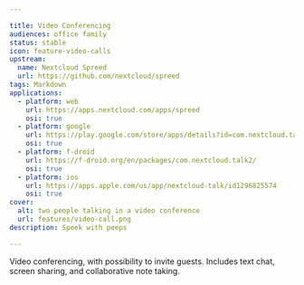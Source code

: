 ```yaml
---

title: Video Conferencing
audiences: office family
status: stable
icon: feature-video-calls
upstream: 
  name: Nextcloud Spreed
  url: https://github.com/nextcloud/spreed
tags: Markdown
applications:
  - platform: web
    url: https://apps.nextcloud.com/apps/spreed
    osi: true
  - platform: google
    url: https://play.google.com/store/apps/details?id=com.nextcloud.talk2&hl=en
    osi: true
  - platform: f-droid
    url: https://f-droid.org/en/packages/com.nextcloud.talk2/
    osi: true
  - platform: ios
    url: https://apps.apple.com/us/app/nextcloud-talk/id1296825574
    osi: true
cover: 
  alt: two people talking in a video conference
  url: features/video-call.png
description: Speek with peeps

---
```


Video conferencing, with possibility to invite guests. Includes text chat, screen sharing, and collaborative note taking.